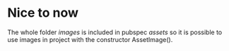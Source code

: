 # Nice to now

The whole folder *images* is included in pubspec *assets* so it is possible
to use images in project with the constructor AssetImage().
